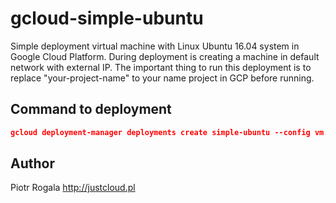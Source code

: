 # gcloud-simple-ubuntu

Simple deployment virtual machine with Linux Ubuntu 16.04 system in Google Cloud Platform. During deployment is creating a machine in default network with external IP. The important thing to run this deployment is to replace "your-project-name" to your name project in GCP before running.

## Command to deployment
```json
gcloud deployment-manager deployments create simple-ubuntu --config vm.yaml
```

## Author
Piotr Rogala
http://justcloud.pl